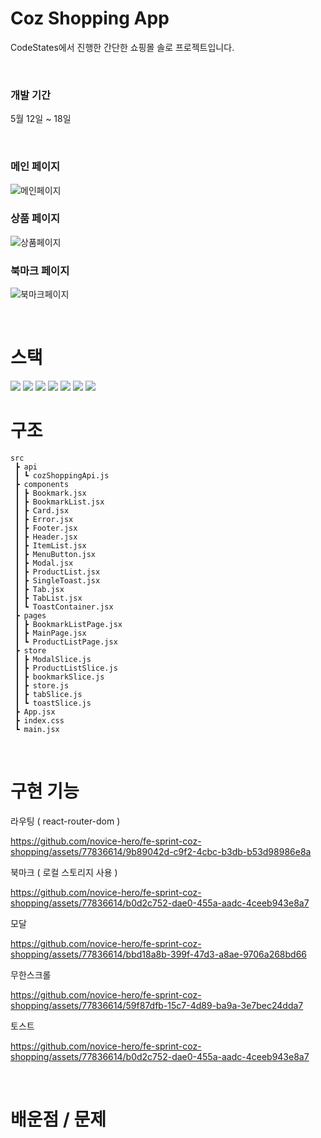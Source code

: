 # Coz Shopping App

CodeStates에서 진행한 간단한 쇼핑몰 솔로 프로젝트입니다.

<br>

### 개발 기간

5월 12일 ~ 18일

<br>

### 메인 페이지
![메인페이지](https://github.com/novice-hero/fe-sprint-coz-shopping/assets/77836614/3a9c1b16-cb74-4be0-ac31-be6631a291e5)

### 상품 페이지
![상품페이지](https://github.com/novice-hero/fe-sprint-coz-shopping/assets/77836614/ca81ff58-e932-446c-9ec3-118335c09a20)

### 북마크 페이지
![북마크페이지](https://github.com/novice-hero/fe-sprint-coz-shopping/assets/77836614/901ac13e-36cc-42b0-ae84-c8b4bbc5da20)

<br>

# 스택

<img src="https://img.shields.io/badge/vite-ac3aed?style=for-the-badge&logo=vite&logoColor=black">

<img src="https://img.shields.io/badge/javascript-F7DF1E?style=for-the-badge&logo=javascript&logoColor=black">

<img src="https://img.shields.io/badge/react ^18.2.0-61DAFB?style=for-the-badge&logo=react&logoColor=black">

<img src="https://img.shields.io/badge/reduxtoolkit ^1.9.5-764abc?style=for-the-badge&logo=redux&logoColor=black">

<img src="https://img.shields.io/badge/styled components ^6.0.0-DB7093?style=for-the-badge&logo=styled-components&logoColor=white"/>

<img src="https://img.shields.io/badge/material ui ^5.13.0-000000?style=for-the-badge&logo=&logoColor=black">

<img src="https://img.shields.io/badge/react intersection observer ^9.4.3-61DAFB?style=for-the-badge&logo=&logoColor=black">

<br>

# 구조

```
src
 ┣ api
 ┃ ┗ cozShoppingApi.js
 ┣ components
 ┃ ┣ Bookmark.jsx
 ┃ ┣ BookmarkList.jsx
 ┃ ┣ Card.jsx
 ┃ ┣ Error.jsx
 ┃ ┣ Footer.jsx
 ┃ ┣ Header.jsx
 ┃ ┣ ItemList.jsx
 ┃ ┣ MenuButton.jsx
 ┃ ┣ Modal.jsx
 ┃ ┣ ProductList.jsx
 ┃ ┣ SingleToast.jsx
 ┃ ┣ Tab.jsx
 ┃ ┣ TabList.jsx
 ┃ ┗ ToastContainer.jsx
 ┣ pages
 ┃ ┣ BookmarkListPage.jsx
 ┃ ┣ MainPage.jsx
 ┃ ┗ ProductListPage.jsx
 ┣ store
 ┃ ┣ ModalSlice.js
 ┃ ┣ ProductListSlice.js
 ┃ ┣ bookmarkSlice.js
 ┃ ┣ store.js
 ┃ ┣ tabSlice.js
 ┃ ┗ toastSlice.js
 ┣ App.jsx
 ┣ index.css
 ┗ main.jsx
```

<br>

# 구현 기능

라우팅 ( react-router-dom )

https://github.com/novice-hero/fe-sprint-coz-shopping/assets/77836614/9b89042d-c9f2-4cbc-b3db-b53d98986e8a


북마크 ( 로컬 스토리지 사용 )

https://github.com/novice-hero/fe-sprint-coz-shopping/assets/77836614/b0d2c752-dae0-455a-aadc-4ceeb943e8a7


모달

https://github.com/novice-hero/fe-sprint-coz-shopping/assets/77836614/bbd18a8b-399f-47d3-a8ae-9706a268bd66


무한스크롤

https://github.com/novice-hero/fe-sprint-coz-shopping/assets/77836614/59f87dfb-15c7-4d89-ba9a-3e7bec24dda7


토스트

https://github.com/novice-hero/fe-sprint-coz-shopping/assets/77836614/b0d2c752-dae0-455a-aadc-4ceeb943e8a7

<br>

# 배운점 / 문제 

